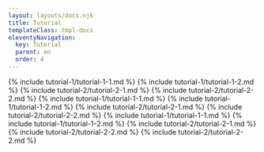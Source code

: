 ```yaml
---
layout: layouts/docs.njk
title: Tutorial
templateClass: tmpl-docs
eleventyNavigation:
  key: Tutorial
  parent: en
  order: 4
---
```


{% include tutorial-1/tutorial-1-1.md %}
{% include tutorial-1/tutorial-1-2.md %}
{% include tutorial-2/tutorial-2-1.md %}
{% include tutorial-2/tutorial-2-2.md %}
{% include tutorial-1/tutorial-1-1.md %}
{% include tutorial-1/tutorial-1-2.md %}
{% include tutorial-2/tutorial-2-1.md %}
{% include tutorial-2/tutorial-2-2.md %}
{% include tutorial-1/tutorial-1-1.md %}
{% include tutorial-1/tutorial-1-2.md %}
{% include tutorial-2/tutorial-2-1.md %}
{% include tutorial-2/tutorial-2-2.md %}
{% include tutorial-2/tutorial-2-2.md %}
